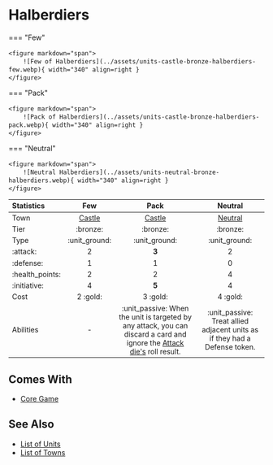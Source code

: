 # Halberdiers

=== "Few"

    <figure markdown="span">
        ![Few of Halberdiers](../assets/units-castle-bronze-halberdiers-few.webp){ width="340" align=right }
    </figure>

=== "Pack"

    <figure markdown="span">
        ![Pack of Halberdiers](../assets/units-castle-bronze-halberdiers-pack.webp){ width="340" align=right }
    </figure>

=== "Neutral"

    <figure markdown="span">
        ![Neutral Halberdiers](../assets/units-neutral-bronze-halberdiers.webp){ width="340" align=right }
    </figure>


| Statistics | Few | Pack | Neutral |
| :--- | :---: | :---: | :---: |
| Town | [Castle](../towns/castle.md) | [Castle](../towns/castle.md) | [Neutral](../towns/neutral.md) |
| Tier | :bronze: | :bronze: | :bronze: |
| Type | :unit_ground: | :unit_ground: | :unit_ground: |
| :attack: | 2 | **3** | 2 |
| :defense: | 1 | 1 | 0 |
| :health_points: | 2 | 2 | 4 |
| :initiative: | 4 | **5** | 4 |
| Cost | 2 :gold: | 3 :gold: | 4 :gold: |
| Abilities | - | :unit_passive: When the unit is targeted by any attack, you can discard a card and ignore the [Attack die's](../dice.md#attack-die) roll result. | :unit_passive: Treat allied adjacent units as if they had a Defense token. |


## Comes With

- [Core Game](../content/core_game.md)


## See Also

- [List of Units](index.md)
- [List of Towns](../towns/index.md)